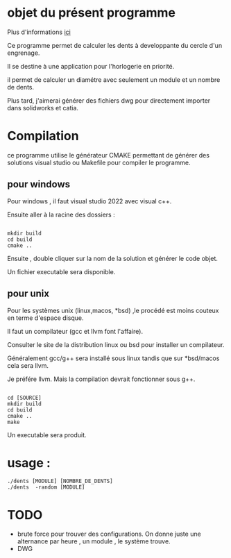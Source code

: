# objet du présent programme 

Plus d'informations [ici](https://gaspard.courchinoux.org/wiki?name=Dents&p)

Ce programme permet de calculer les dents à developpante du cercle d'un engrenage. 

Il se destine à une application pour l'horlogerie en priorité. 

il permet de calculer un diamétre avec seulement un module et un nombre de dents. 

Plus tard, j'aimerai générer des fichiers dwg pour directement importer dans solidworks et catia. 


# Compilation



ce programme utilise le générateur CMAKE permettant de générer des solutions visual studio ou Makefile pour compiler le programme. 



## pour windows 


Pour windows , il faut visual studio 2022 avec visual c++. 



Ensuite aller à la racine des dossiers : 

```

mkdir build 
cd build
cmake ..

```

Ensuite , double cliquer sur la nom de la solution et générer le code objet. 

Un fichier executable sera disponible. 



## pour unix


Pour les systèmes unix (linux,macos, *bsd) ,le procédé est moins couteux en terme d'espace disque. 


Il faut un compilateur (gcc et llvm font l'affaire). 


Consulter le site de la distribution linux ou bsd pour installer un compilateur. 


Généralement gcc/g++ sera installé sous linux tandis que sur *bsd/macos cela sera llvm. 


Je préfére llvm. Mais la compilation devrait fonctionner sous g++. 


```

cd [SOURCE] 
mkdir build 
cd build 
cmake .. 
make

```


Un executable sera produit. 

# usage : 

```
./dents [MODULE] [NOMBRE_DE_DENTS]
./dents  -random [MODULE]
```

# TODO 


* brute force pour trouver des configurations. On donne juste une alternance par heure , un module , le système trouve. 
* DWG

